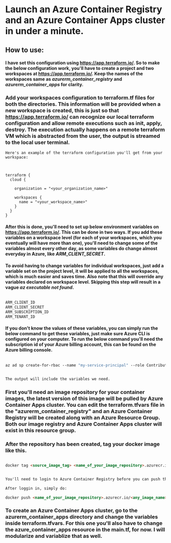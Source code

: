 # Launch an Azure Container Registry and an Azure Container Apps cluster in under a minute.

## How to use:


#### I have set this configuration using https://app.terraform.io/. So to make the below configuration work, you'll have to create a project and two workspaces at https://app.terraform.io/. Keep the names of the workspaces same as *azurerm_container_registry* and *azurerm_container_apps* for clarity.

### Add your workspaces configuration to terraform.tf files for both the directories. This information will be provided when a new workspace is created, this is just so that https://app.terraform.io/ can recognize our local terraform configuration and allow remote executions such as init, apply, destroy. The execution actually happens on a remote terraform VM which is abstracted from the user, the output is streamed to the local user terminal. 

```
Here's an example of the terraform configuration you'll get from your workspace:



terraform {
  cloud {

    organization = "<your_organization_name>"

    workspaces {
      name = "<your_workspace_name>"
    }
  }
} 

```

#### After this is done, you'll need to set up below environment variables on https://app.terraform.io/. This can be done in two ways. If you add these variables on a workspace level (for each of your workspaces, which you eventually will have more than one), you'll need to change some of the variables almost every other day, as some variables do change almost everyday in Azure, like *ARM_CLIENT_SECRET*. 

#### To avoid having to change variables for individual workspaces, just add a variable set on the project level, it will be applied to all the workspaces, which is much easier and saves time. Also note that this will override any variables declared on workspace level. Skipping this step will result in a vague *az executable not found*.

```makefile

ARM_CLIENT_ID
ARM_CLIENT_SECRET
ARM_SUBSCRIPTION_ID
ARM_TENANT_ID

```

#### If you don't know the values of these variables, you can simply run the below command to get these variables, just make sure Azure CLI is configured on your computer. To run the below command you'll need the subscription id of your Azure billing account, this can be found on the Azure billing console.
 
```makefile

az ad sp create-for-rbac --name "my-service-principal" --role Contributor --scopes /subscriptions/<your_subscription_id>


The output will include the variables we need.

```


### First you'll need an image repository for your container images, the latest version of this image will be pulled by Azure Container Apps cluster. You can edit the terraform.tfvars file in the "azurerm_container_registry" and an Azure Container Registry will be created along with an Azure Resource Group. Both our image registry and Azure Container Apps cluster will exist in this resource group.

### After the repository has been created, tag your docker image like this.

```markdown

docker tag <source_image_tag> <name_of_your_image_repository>.azurecr.io/<any_image_name>


You'll need to login to Azure Container Registry before you can push this image.

After loggin in, simply do: 

docker push <name_of_your_image_repository>.azurecr.io/<any_image_name>

```


### To create an Azure Container Apps cluster, go to the azurerm_container_apps directory and change the variables  inside terraform.tfvars. For this one you'll also have to change the azure_container_apps resource in the main.tf, for now. I will modularize and variablize that as well.


